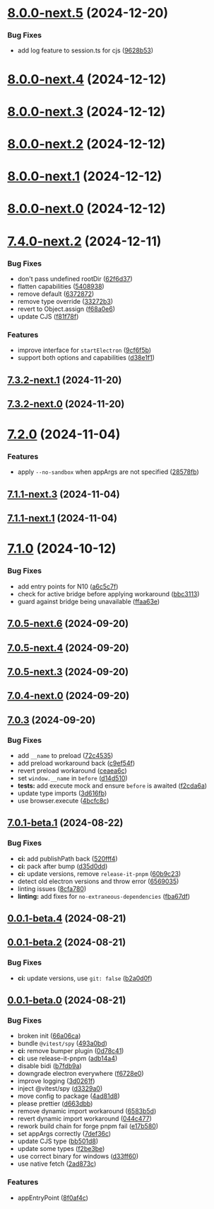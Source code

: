 # [8.0.0-next.5](https://github.com/webdriverio-community/wdio-electron-service/compare/v8.0.0-next.4...v8.0.0-next.5) (2024-12-20)

### Bug Fixes

- add log feature to session.ts for cjs ([9628b53](https://github.com/webdriverio-community/wdio-electron-service/commit/9628b53326d57c33328f8860a948cf4515fad3d9))

# [8.0.0-next.4](https://github.com/webdriverio-community/wdio-electron-service/compare/v8.0.0-next.3...v8.0.0-next.4) (2024-12-12)

# [8.0.0-next.3](https://github.com/webdriverio-community/wdio-electron-service/compare/v8.0.0-next.2...v8.0.0-next.3) (2024-12-12)

# [8.0.0-next.2](https://github.com/webdriverio-community/wdio-electron-service/compare/v8.0.0-next.1...v8.0.0-next.2) (2024-12-12)

# [8.0.0-next.1](https://github.com/webdriverio-community/wdio-electron-service/compare/v8.0.0-next.0...v8.0.0-next.1) (2024-12-12)

# [8.0.0-next.0](https://github.com/webdriverio-community/wdio-electron-service/compare/v7.4.0-next.2...v8.0.0-next.0) (2024-12-12)

# [7.4.0-next.2](https://github.com/webdriverio-community/wdio-electron-service/compare/v7.4.0-next.1...v7.4.0-next.2) (2024-12-11)

### Bug Fixes

- don't pass undefined rootDir ([62f6d37](https://github.com/webdriverio-community/wdio-electron-service/commit/62f6d37a7ea1770cb99a807286db570b1bbcf3da))
- flatten capabilities ([5408938](https://github.com/webdriverio-community/wdio-electron-service/commit/5408938af63e167bbfac693d766bd2eec0e4db34))
- remove default ([6372872](https://github.com/webdriverio-community/wdio-electron-service/commit/6372872e1ebfcf9891fdb43a55aae6b46f3e642f))
- remove type override ([33272b3](https://github.com/webdriverio-community/wdio-electron-service/commit/33272b37f34d63e09b73b1ca1c7369f35b84275d))
- revert to Object.assign ([f68a0e6](https://github.com/webdriverio-community/wdio-electron-service/commit/f68a0e6d48bee0c8ebcbbff3c0ade0a5ee6a7e02))
- update CJS ([f81f78f](https://github.com/webdriverio-community/wdio-electron-service/commit/f81f78f711ac5c8a26ed7a0036b85a90e38a406c))

### Features

- improve interface for `startElectron` ([9cf6f5b](https://github.com/webdriverio-community/wdio-electron-service/commit/9cf6f5b39adc4b60aa7eb10bd823098cf4fb7daf))
- support both options and capabilities ([d38e1f1](https://github.com/webdriverio-community/wdio-electron-service/commit/d38e1f1e4b23421a34c5b05cd61ee30cd8cbfbda))

## [7.3.2-next.1](https://github.com/webdriverio-community/wdio-electron-service/compare/v7.3.2-next.0...v7.3.2-next.1) (2024-11-20)

## [7.3.2-next.0](https://github.com/webdriverio-community/wdio-electron-service/compare/v7.3.1...v7.3.2-next.0) (2024-11-20)

# [7.2.0](https://github.com/webdriverio-community/wdio-electron-service/compare/v7.1.1-next.7...v7.2.0) (2024-11-04)

### Features

- apply `--no-sandbox` when appArgs are not specified ([28578fb](https://github.com/webdriverio-community/wdio-electron-service/commit/28578fb655a6fb06ea99cfbbded624ed4b98b160))

## [7.1.1-next.3](https://github.com/webdriverio-community/wdio-electron-service/compare/v7.1.1-next.2...v7.1.1-next.3) (2024-11-04)

## [7.1.1-next.1](https://github.com/webdriverio-community/wdio-electron-service/compare/v7.1.1-next.0...v7.1.1-next.1) (2024-11-04)

# [7.1.0](https://github.com/webdriverio-community/wdio-electron-service/compare/v7.1.0-next.2...v7.1.0) (2024-10-12)

### Bug Fixes

- add entry points for N10 ([a6c5c7f](https://github.com/webdriverio-community/wdio-electron-service/commit/a6c5c7f279fea12c508fa7992c1eac5f1d4c0621))
- check for active bridge before applying workaround ([bbc3113](https://github.com/webdriverio-community/wdio-electron-service/commit/bbc3113af1f2bb9778b8f8ad0d61bab2fbfd5cde))
- guard against bridge being unavailable ([ffaa63e](https://github.com/webdriverio-community/wdio-electron-service/commit/ffaa63eca734cdf6df05faecfdb991be93c9e962))

## [7.0.5-next.6](https://github.com/webdriverio-community/wdio-electron-service/compare/v7.0.5-next.5...v7.0.5-next.6) (2024-09-20)

## [7.0.5-next.4](https://github.com/webdriverio-community/wdio-electron-service/compare/v7.0.5-next.3...v7.0.5-next.4) (2024-09-20)

## [7.0.5-next.3](https://github.com/webdriverio-community/wdio-electron-service/compare/v7.0.5-next.2...v7.0.5-next.3) (2024-09-20)

## [7.0.4-next.0](https://github.com/webdriverio-community/wdio-electron-service/compare/v7.0.3...v7.0.4-next.0) (2024-09-20)

## [7.0.3](https://github.com/webdriverio-community/wdio-electron-service/compare/v7.0.1...v7.0.3) (2024-09-20)

### Bug Fixes

- add `__name` to preload ([72c4535](https://github.com/webdriverio-community/wdio-electron-service/commit/72c4535ddcbc1da8cae83e1e9d53533d61ef84e6))
- add preload workaround back ([c9ef54f](https://github.com/webdriverio-community/wdio-electron-service/commit/c9ef54f0cd1e09e0a4a201e0d206ae0e0a2cc97e))
- revert preload workaround ([ceaea6c](https://github.com/webdriverio-community/wdio-electron-service/commit/ceaea6c0c0e6be1abb2a9c0e0e72b6dc4de3b24e))
- set `window.__name` in `before` ([d14d510](https://github.com/webdriverio-community/wdio-electron-service/commit/d14d510252e9fb22593744384508da90f3fb6353))
- **tests:** add execute mock and ensure `before` is awaited ([f2cda6a](https://github.com/webdriverio-community/wdio-electron-service/commit/f2cda6ae36f0e5e8a0be2b2c327b660a64f3ac2b))
- update type imports ([3d616fb](https://github.com/webdriverio-community/wdio-electron-service/commit/3d616fb44af9dbee29d0799e757ce7bec069daac))
- use browser.execute ([4bcfc8c](https://github.com/webdriverio-community/wdio-electron-service/commit/4bcfc8cfa0e96d83fe3c24d370794fe8534fe04a))

## [7.0.1-beta.1](https://github.com/webdriverio-community/wdio-electron-service/compare/v7.0.1-beta.0...v7.0.1-beta.1) (2024-08-22)

### Bug Fixes

- **ci:** add publishPath back ([520fff4](https://github.com/webdriverio-community/wdio-electron-service/commit/520fff40a36929686569801be30fff963b5b23db))
- **ci:** pack after bump ([d35d0dd](https://github.com/webdriverio-community/wdio-electron-service/commit/d35d0dda66f55fc261bd6f50120ab68dc3d800b3))
- **ci:** update versions, remove `release-it-pnpm` ([60b9c23](https://github.com/webdriverio-community/wdio-electron-service/commit/60b9c2360a0d929d263a6ebf547346bc574fe650))
- detect old electron versions and throw error ([6569035](https://github.com/webdriverio-community/wdio-electron-service/commit/6569035fce9ceb83bc68599b7d0c5eda6eff08a9))
- linting issues ([8cfa780](https://github.com/webdriverio-community/wdio-electron-service/commit/8cfa78016f2507a92f6c4cef6f853024bde62752))
- **linting:** add fixes for `no-extraneous-dependencies` ([fba67df](https://github.com/webdriverio-community/wdio-electron-service/commit/fba67df0c9de067beeae7b4d415a421b7f3f7c58))

## [0.0.1-beta.4](https://github.com/webdriverio-community/wdio-electron-service/compare/v0.0.1-beta.3...v0.0.1-beta.4) (2024-08-21)

## [0.0.1-beta.2](https://github.com/webdriverio-community/wdio-electron-service/compare/v0.0.1-beta.1...v0.0.1-beta.2) (2024-08-21)

### Bug Fixes

- **ci:** update versions, use `git: false` ([b2a0d0f](https://github.com/webdriverio-community/wdio-electron-service/commit/b2a0d0f949833328853043040d7ff13539573e0e))

## [0.0.1-beta.0](https://github.com/webdriverio-community/wdio-electron-service/compare/e17b580b90e5005c9d2948fa360f3b1041ee5757...v0.0.1-beta.0) (2024-08-21)

### Bug Fixes

- broken init ([66a06ca](https://github.com/webdriverio-community/wdio-electron-service/commit/66a06ca6575f886e4f13940d5b6cc633e76f8f3e))
- bundle `@vitest/spy` ([493a0bd](https://github.com/webdriverio-community/wdio-electron-service/commit/493a0bdb521be3e189f782aa3d45e25ea3e9b93d))
- **ci:** remove bumper plugin ([0d78c41](https://github.com/webdriverio-community/wdio-electron-service/commit/0d78c4161fa6c27d6e16dc5c1c81619f79711fb7))
- **ci:** use release-it-pnpm ([adb14a4](https://github.com/webdriverio-community/wdio-electron-service/commit/adb14a4615da352a58247ad6a8105c8218512267))
- disable bidi ([b7fdb9a](https://github.com/webdriverio-community/wdio-electron-service/commit/b7fdb9ab19263830b8efb30731be4388727cf8c4))
- downgrade electron everywhere ([f6728e0](https://github.com/webdriverio-community/wdio-electron-service/commit/f6728e0b1ba3f4cc0a59d501bf753d7a582ed194))
- improve logging ([3d0261f](https://github.com/webdriverio-community/wdio-electron-service/commit/3d0261fd983296675bb3f0f03a6c63c33d02ce89))
- inject @vitest/spy ([d3329a0](https://github.com/webdriverio-community/wdio-electron-service/commit/d3329a09a660393db9f9b6413c796ac8acd754d2))
- move config to package ([4ad81d8](https://github.com/webdriverio-community/wdio-electron-service/commit/4ad81d8aaec304b2cd972fd9e959f0b826e8dd92))
- please prettier ([d663dbb](https://github.com/webdriverio-community/wdio-electron-service/commit/d663dbbded8a997e02d71abf498e74e6afde0e57))
- remove dynamic import workaround ([6583b5d](https://github.com/webdriverio-community/wdio-electron-service/commit/6583b5d13ed9d1be1667632fa3606b1c2d31f5a8))
- revert dynamic import workaround ([044c477](https://github.com/webdriverio-community/wdio-electron-service/commit/044c477eaf518e46d34394231c37c60308e1dc93))
- rework build chain for forge pnpm fail ([e17b580](https://github.com/webdriverio-community/wdio-electron-service/commit/e17b580b90e5005c9d2948fa360f3b1041ee5757))
- set appArgs correctly ([7def36c](https://github.com/webdriverio-community/wdio-electron-service/commit/7def36c922dd288822c70ea76e50fc9b00dbb2a9))
- update CJS type ([bb501d8](https://github.com/webdriverio-community/wdio-electron-service/commit/bb501d875ca95a301a33041183370913d4b8a132))
- update some types ([f2be3be](https://github.com/webdriverio-community/wdio-electron-service/commit/f2be3be53ca9bc23c1587e063e00e5291852e491))
- use correct binary for windows ([d33ff60](https://github.com/webdriverio-community/wdio-electron-service/commit/d33ff60bee11a2c499d0f06e80d7c07299890725))
- use native fetch ([2ad873c](https://github.com/webdriverio-community/wdio-electron-service/commit/2ad873c3937327cc039ac218e92c2b41df453515))

### Features

- appEntryPoint ([8f0af4c](https://github.com/webdriverio-community/wdio-electron-service/commit/8f0af4cfed50d88ce6b0acc0a6ad59d086153e46))
